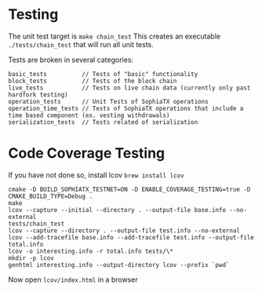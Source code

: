 # Testing

The unit test target is `make chain_test`
This creates an executable `./tests/chain_test` that will run all unit tests.

Tests are broken in several categories:
```
basic_tests          // Tests of "basic" functionality
block_tests          // Tests of the block chain
live_tests           // Tests on live chain data (currently only past hardfork testing)
operation_tests      // Unit Tests of SophiaTX operations
operation_time_tests // Tests of SophiaTX operations that include a time based component (ex. vesting withdrawals)
serialization_tests  // Tests related of serialization
```

# Code Coverage Testing

If you have not done so, install lcov `brew install lcov`

```
cmake -D BUILD_SOPHIATX_TESTNET=ON -D ENABLE_COVERAGE_TESTING=true -D CMAKE_BUILD_TYPE=Debug .
make
lcov --capture --initial --directory . --output-file base.info --no-external
tests/chain_test
lcov --capture --directory . --output-file test.info --no-external
lcov --add-tracefile base.info --add-tracefile test.info --output-file total.info
lcov -o interesting.info -r total.info tests/\*
mkdir -p lcov
genhtml interesting.info --output-directory lcov --prefix `pwd`
```

Now open `lcov/index.html` in a browser
